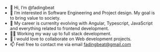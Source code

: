 - 👋 Hi, I’m @fadingbeat
- 👀 I’m interested in Software Engineering and Project design. My goal is to bring value to society.
- 🌱 My career is currenlty evolving with Angular, Typescript, JavaScript and everything related to frontend development.
- 👩‍💻 Working my way up to full stack development.
- 💞️ I would love to collaborate on Web development projects. 
- 📫 Feel free to contact me via email fadingbeat@gmail.com

<!---
fadingbeat/fadingbeat is a ✨ special ✨ repository because its `README.md` (this file) appears on your GitHub profile.
You can click the Preview link to take a look at your changes.
--->
